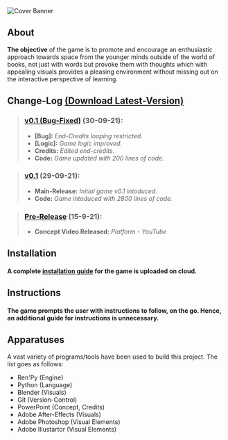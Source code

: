 <img align="center" src="https://github.com/LiT-BRo/TheSpaceAmongUs/blob/main/Misc/TSAU%20Cover%20Banner.gif?raw=true" alt="Cover Banner"/>

## About 
**The objective** of the game is to promote and encourage an enthusiastic approach towards space from the younger minds outside of the world of books, not just with words but provoke them with thoughts which with appealing visuals provides a pleasing environment without missing out on the interactive perspective of learning.

## Change-Log [(Download Latest-Version)](https://drive.google.com/drive/folders/1TrncfCGLXD3FZxwssxjhGMTJ5KSU1zK7?usp=sharing)

> ### [v0.1 (Bug-Fixed)](https://github.com/LiT-BRo/TheSpaceAmongUs/tree/main/v0.1%20(Bug%20Fixed)) (30-09-21):
> - **[Bug]:** *End-Credits looping restricted.*
> - **[Logic]:** *Game logic improved.*
> - **Credits:** *Edited end-credits.*
> - **Code:** *Game updated with 200 lines of code.*

> ### [v0.1](https://github.com/LiT-BRo/TheSpaceAmongUs/tree/main/v0.1%20(Bug%20Fixed)) (29-09-21):
> - **Main-Release:** *Initial game v0.1 intoduced.*
> - **Code:** *Game intoduced with 2800 lines of code.*

> ### [Pre-Release](https://www.youtube.com/watch?v=Dvd4yyAdX6k&t=3s) (15-9-21):
> - **Concept Video Released:** *Platform - YouTube*

## Installation
#### **A complete [installation guide](https://drive.google.com/file/d/1ZAxY01ksJ3FJ7rRuWw07btA3TaAFKo2D/view?usp=sharing) for the game is uploaded on cloud.**

## Instructions
#### **The game prompts the user with instructions to follow, on the go. Hence, an additional guide for instructions is unnecessary.**

## Apparatuses
 A vast variety of programs/tools have been used to build this project. The list goes as follows:
 - Ren'Py (Engine)
 - Python (Language)
 - Blender (Visuals)
 - Git (Version-Control)
 - PowerPoint (Concept, Credits)
 - Adobe After-Effects (Visuals)
 - Adobe Photoshop (Visual Elements)
 - Adobe Illustartor (Visual Elements)
